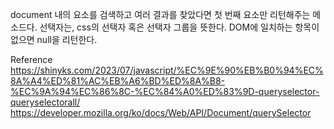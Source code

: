 document 내의 요소를 검색하고 여러 결과를 찾았다면 첫 번째 요소만 리턴해주는 메소드다.
선택자는, css의 선택자 혹은 선택자 그룹을 뜻한다.
DOM에 일치하는 항목이 없으면 null을 리턴한다.

Reference
https://shinyks.com/2023/07/javascript/%EC%9E%90%EB%B0%94%EC%8A%A4%ED%81%AC%EB%A6%BD%ED%8A%B8-%EC%9A%94%EC%86%8C-%EC%84%A0%ED%83%9D-queryselector-queryselectorall/
https://developer.mozilla.org/ko/docs/Web/API/Document/querySelector